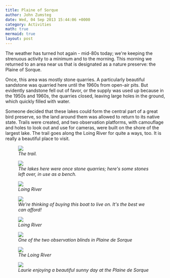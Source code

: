 ```yaml
---
title: Plaine of Sorque
author: John Zumsteg
date: Wed, 04 Sep 2013 15:44:06 +0000
category: Activities
math: true
mermaid: true
layout: post
---
```

The weather has turned hot again - mid-80s today; we're keeping the strenuous activity to a minimum and to the morning. This morning we returned to an area near us that is designated as a nature preserve: the Plaine of Sorque.

Once, this area was mostly stone quarries. A particularly beautiful sandstone was quarried here until the 1960s from open-air pits. But evidently sandstone fell out of favor, or the supply was used up because in the 1950s and 1960s, the quarries closed, leaving large holes in the ground, which quickly filled with water.

Someone decided that these lakes could form the central part of a great bird preserve, so the land around them was allowed to return to its native state. Trails were created, and two observation platforms, with camouflage and holes to look out and use for cameras, were built on the shore of the largest lake. The trail goes along the Loing River for quite a ways, too. It is really a beautiful place to visit.
<figure class = "portrait">
	<img src="{{site.url}}/assets/images/2013/09/DSC03982.jpg"/>
	<figcaption><em>The trail.</em></figcaption>
</figure>



<figure class = "portrait">
	<img src="{{site.url}}/assets/images/2013/09/DSC03984.jpg"/>
	<figcaption><em>The lakes here were once stone quarries; here's some stones left over, in use as a bench.</em></figcaption>
</figure>



<figure class = "portrait">
	<img src="{{site.url}}/assets/images/2013/09/DSC03989.jpg"/>
	<figcaption><em>Loing River</em></figcaption>
</figure>



<figure class = "landscape">
	<img src="{{site.url}}/assets/images/2013/09/DSC03993.jpg"/>
	<figcaption><em>We're thinking of buying this boat to live on. It's the best we can afford!</em></figcaption>
</figure>



<figure class = "landscape">
	<img src="{{site.url}}/assets/images/2013/09/DSC03996.jpg"/>
	<figcaption><em>Loing River</em></figcaption>
</figure>



<figure class = "landscape">
	<img src="{{site.url}}/assets/images/2013/09/DSC04003.jpg"/>
	<figcaption><em>One of the two observation blinds in Plaine de Sorque</em></figcaption>
</figure>



<figure class = "landscape">
	<img src="{{site.url}}/assets/images/2013/09/DSC04013.jpg"/>
	<figcaption><em>The Loing River</em></figcaption>
</figure>



<figure class = "landscape">
	<img src="{{site.url}}/assets/images/2013/09/DSC04025.jpg"/>
	<figcaption><em>Laurie enjoying a beautiful sunny day at the Plaine de Sorque</em></figcaption>
</figure>




